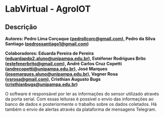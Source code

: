 # LabVirtual - AgroIOT
## Descrição

**Autores: Pedro Lima Corçaque (pedrollcorc@gmail.com), Pedro da Silva Santiago (pedrossantiago1@gmail.com)**

**Colaboradores: Eduarda Pereira de Pereira (eduardapdp2.aluno@unipampa.edu.br), Estéfener Rodrigues Brito (estefenerbrito@gmail.com), André Carlos Cruz Copetti (andrecopetti@unipampa.edu.br), José Marques (josemarques.aluno@unipampa.edu.br), Vagner Rosa (vsrosa@gmail.com), Cristhian Augusto Bugs (cristhianbugs@unipampa.edu.br)**

O software é responsável por ler as informações do sensor utilizado através da porta serial. Com essas leituras é possível o envio das informações ao banco de dados e posteriormente o trabalho sobre os dados coletados. Há também o envio de alertas através da plataforma de mensagens Telegram.



